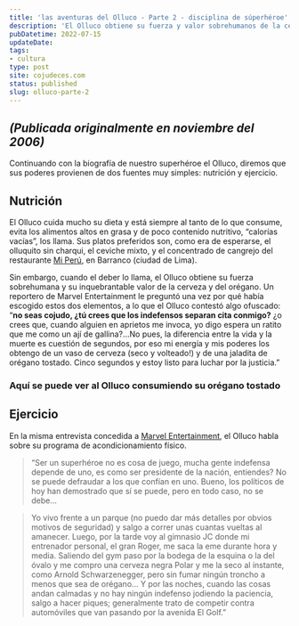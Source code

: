 ```yaml
---
title: 'las aventuras del Olluco - Parte 2 - disciplina de súperhéroe' 
description: 'El Olluco obtiene su fuerza y valor sobrehumanos de la cerveza y del orégano. Un reportero de Marvel Entertainment le preguntó una vez por qué había escogido estos dos elementos'
pubDatetime: 2022-07-15
updateDate: 
tags: 
- cultura
type: post
site: cojudeces.com
status: published
slug: olluco-parte-2 
---
```

## _(Publicada originalmente en noviembre del 2006)_

Continuando con la biografía de nuestro superhéroe el Olluco, diremos que sus poderes provienen de dos fuentes muy simples: nutrición y ejercicio.

## **Nutrición**

El Olluco cuida mucho su dieta y está siempre al tanto de lo que consume, evita los alimentos altos en grasa y de poco contenido nutritivo, “calorías vacías”, los llama. Sus platos preferidos son, como era de esperarse, el olluquito sin charqui, el ceviche mixto, y el concentrado de cangrejo del restaurante [Mi Perú](https://youtu.be/RL0-Uxf7AZM?ref=cojudeces.com), en Barranco (ciudad de Lima).

Sin embargo, cuando el deber lo llama, el Olluco obtiene su fuerza sobrehumana y su inquebrantable valor de la cerveza y del orégano. Un reportero de Marvel Entertainment le preguntó una vez por qué había escogido estos dos elementos, a lo que el Olluco contestó algo ofuscado: “**no seas cojudo, ¿tú crees que los indefensos separan cita conmigo?** ¿o crees que, cuando alguien en aprietos me invoca, yo digo espera un ratito que me como un ají de gallina?...No pues, la diferencia entre la vida y la muerte es cuestión de segundos, por eso mi energía y mis poderes los obtengo de un vaso de cerveza (seco y volteado!) y de una jaladita de orégano tostado. Cinco segundos y estoy listo para luchar por la justicia.”

### Aquí se puede ver al Olluco consumiendo su orégano tostado

## **Ejercicio**

En la misma entrevista concedida a [Marvel Entertainment](http://www.marvel.com/?ref=cojudeces.com), el Olluco habla sobre su programa de acondicionamiento físico.

> “Ser un superhéroe no es cosa de juego, mucha gente indefensa depende de uno, es como ser presidente de la nación, entiendes? No se puede defraudar a los que confían en uno. Bueno, los políticos de hoy han demostrado que sí se puede, pero en todo caso, no se debe...

> Yo vivo frente a un parque (no puedo dar más detalles por obvios motivos de seguridad) y salgo a correr unas cuantas vueltas al amanecer. Luego, por la tarde voy al gimnasio JC donde mi entrenador personal, el gran Roger, me saca la eme durante hora y media. Saliendo del gym paso por la bodega de la esquina o la del óvalo y me compro una cerveza negra Polar y me la seco al instante, como Arnold Schwarzenegger, pero sin fumar ningún troncho a menos que sea de orégano... Y por las noches, cuando las cosas andan calmadas y no hay ningún indefenso jodiendo la paciencia, salgo a hacer piques; generalmente trato de competir contra automóviles que van pasando por la avenida El Golf.”
